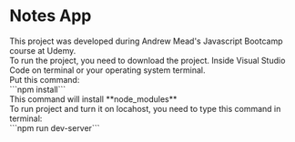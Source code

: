 <h1> Notes App </h1>
This project was developed during Andrew Mead's Javascript Bootcamp course at Udemy. <br>
To run the project, you need to download the project. Inside Visual Studio Code on terminal or your operating system terminal. <br>
Put this command: <br>
    ```npm install``` <br>
This command will install **node_modules** <br>
To run project and turn it on locahost, you need to type this command in terminal: <br>
    ```npm run dev-server```
